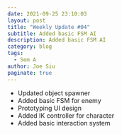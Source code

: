 ```yaml
---
date: 2021-09-25 23:10:03
layout: post
title: "Weekly Update #04"
subtitle: Added basic FSM AI
description: Added basic FSM AI
category: blog
tags:
  - Sem A
author: Joe Siu
paginate: true
---
```

* Updated object spawner
* Added basic FSM for enemy
* Prototyping UI design
* Added IK controller for character
* Added basic interaction system